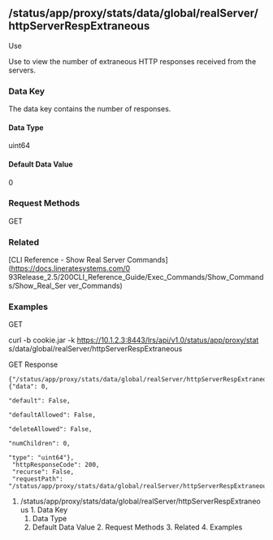 ## /status/app/proxy/stats/data/global/realServer/httpServerRespExtraneous

Use

Use to view the number of extraneous HTTP responses received from the servers.

### Data Key

The data key contains the number of responses.

#### Data Type

uint64

#### Default Data Value

0

### Request Methods

GET

### Related

[CLI Reference - Show Real Server Commands](https://docs.lineratesystems.com/0
93Release_2.5/200CLI_Reference_Guide/Exec_Commands/Show_Commands/Show_Real_Ser
ver_Commands)

### Examples

GET

curl -b cookie.jar -k https://10.1.2.3:8443/lrs/api/v1.0/status/app/proxy/stat
s/data/global/realServer/httpServerRespExtraneous

GET Response

    
    {"/status/app/proxy/stats/data/global/realServer/httpServerRespExtraneous": {"data": 0,
                                                                                  "default": False,
                                                                                  "defaultAllowed": False,
                                                                                  "deleteAllowed": False,
                                                                                  "numChildren": 0,
                                                                                  "type": "uint64"},
     "httpResponseCode": 200,
     "recurse": False,
     "requestPath": "/status/app/proxy/stats/data/global/realServer/httpServerRespExtraneous"}
    

  1. /status/app/proxy/stats/data/global/realServer/httpServerRespExtraneous
    1. Data Key
      1. Data Type
      2. Default Data Value
    2. Request Methods
    3. Related
    4. Examples

